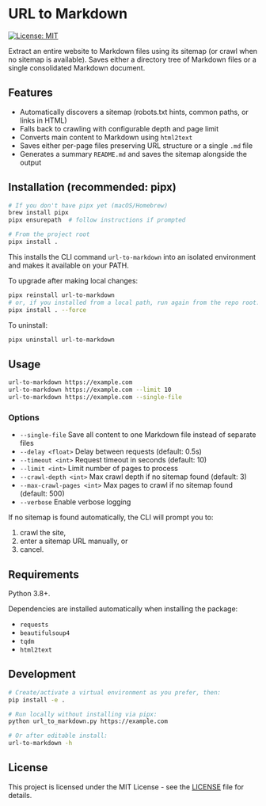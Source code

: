 # URL to Markdown

[![License: MIT](https://img.shields.io/badge/License-MIT-yellow.svg)](LICENSE)

Extract an entire website to Markdown files using its sitemap (or crawl when no sitemap is available). Saves either a directory tree of Markdown files or a single consolidated Markdown document.

## Features

- Automatically discovers a sitemap (robots.txt hints, common paths, or links in HTML)
- Falls back to crawling with configurable depth and page limit
- Converts main content to Markdown using `html2text`
- Saves either per-page files preserving URL structure or a single `.md` file
- Generates a summary `README.md` and saves the sitemap alongside the output

## Installation (recommended: pipx)

```bash
# If you don't have pipx yet (macOS/Homebrew)
brew install pipx
pipx ensurepath  # follow instructions if prompted

# From the project root
pipx install .
```

This installs the CLI command `url-to-markdown` into an isolated environment and makes it available on your PATH.

To upgrade after making local changes:
```bash
pipx reinstall url-to-markdown
# or, if you installed from a local path, run again from the repo root:
pipx install . --force
```

To uninstall:
```bash
pipx uninstall url-to-markdown
```

## Usage

```bash
url-to-markdown https://example.com
url-to-markdown https://example.com --limit 10
url-to-markdown https://example.com --single-file
```

### Options

- `--single-file` Save all content to one Markdown file instead of separate files
- `--delay <float>` Delay between requests (default: 0.5s)
- `--timeout <int>` Request timeout in seconds (default: 10)
- `--limit <int>` Limit number of pages to process
- `--crawl-depth <int>` Max crawl depth if no sitemap found (default: 3)
- `--max-crawl-pages <int>` Max pages to crawl if no sitemap found (default: 500)
- `--verbose` Enable verbose logging

If no sitemap is found automatically, the CLI will prompt you to:
1) crawl the site,
2) enter a sitemap URL manually, or
3) cancel.

## Requirements

Python 3.8+.

Dependencies are installed automatically when installing the package:
- `requests`
- `beautifulsoup4`
- `tqdm`
- `html2text`

## Development

```bash
# Create/activate a virtual environment as you prefer, then:
pip install -e .

# Run locally without installing via pipx:
python url_to_markdown.py https://example.com

# Or after editable install:
url-to-markdown -h
```

## License

This project is licensed under the MIT License - see the [LICENSE](LICENSE) file for details.
